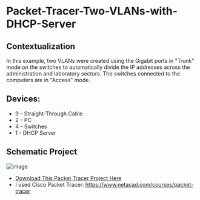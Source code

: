 # Packet-Tracer-Two-VLANs-with-DHCP-Server

## Contextualization
In this example, two VLANs were created using the Gigabit ports in "Trunk" mode on the switches to automatically divide the IP addresses across the administration and laboratory sectors. The switches connected to the computers are in "Access" mode.

## Devices:
- 9 - Straight-Through Cable
- 2 – PC
- 4 - Switches
- 1 - DHCP Server

## Schematic Project
![image](https://github.com/KaikyM/Packet-Tracer-Two-VLANs-with-DHCP-Server/assets/127446435/7700cfe6-643f-4a7b-ac43-89ee0aea3d97)
- [Download This Packet Tracer Project Here](Two-VLANs-with-DHCP-Server.pkt)
- I used Cisco Packet Tracer: https://www.netacad.com/courses/packet-tracer
